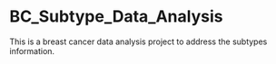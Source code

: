 # BC_Subtype_Data_Analysis
This is a breast cancer data analysis project to address the subtypes information.
